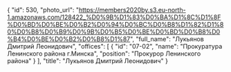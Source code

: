 {
    "id": 530,
    "photo_url": "https://members2020by.s3.eu-north-1.amazonaws.com/128422_%D0%9B%D1%83%D0%BA%D1%8C%D1%8F%D0%BD%D0%BE%D0%B2%D0%94%D0%BC%D0%B8%D1%82%D1%80%D0%B8%D0%B9%D0%9B%D0%B5%D0%BE%D0%BD%D0%B8%D0%B4%D0%BE%D0%B2%D0%B8%D1%87",
    "full_name": "Лукьянов Дмитрий Леонидович",
    "offices": [
        {
            "id": "07-02",
            "name": "Прокуратура Ленинского района г.Минска",
            "position": "Прокурор Ленинского района"
        }
    ],
    "title": "Лукьянов Дмитрий Леонидович"
}